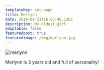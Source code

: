 ```yaml
---
templateKey: cat-page
title: Merlynn
date: 2019-08-31T16:03:46.136Z
description: My oldest girl!
adoptable: false
featuredpost: true
featuredimage: /img/merlynn.jpg
---
```

![merlynn](/img/merlynn.jpg "merlynn")

Merlynn is 3 years old and full of personality!
